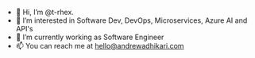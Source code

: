 - 👋 Hi, I’m @t-rhex.
- 👀 I’m interested in Software Dev, DevOps, Microservices, Azure AI and API's
- 🌱 I’m currently working as Software Engineer
- 📫 You can reach me at hello@andrewadhikari.com

<!---
it-bud/it-bud is a ✨ special ✨ repository because its `README.md` (this file) appears on your GitHub profile.
You can click the Preview link to take a look at your changes.
--->
